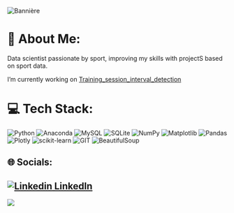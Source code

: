 
![Bannière](https://github.com/VioleauPierre/VioleauPierre/assets/129098391/1b8ab90d-6dff-4fc9-b07e-c9f2e368c3b9)
# 💫 About Me:
Data scientist passionate by sport, improving my skills with projectS based on sport data.

I’m currently working on [Training_session_interval_detection](https://github.com/VioleauPierre/Training_session_interval_detection)


# 💻 Tech Stack:
![Python](https://img.shields.io/badge/python-3670A0?style=for-the-badge&logo=python&logoColor=ffdd54) ![Anaconda](https://img.shields.io/badge/Anaconda-%2344A833.svg?style=for-the-badge&logo=anaconda&logoColor=white) ![MySQL](https://img.shields.io/badge/mysql-%2300000f.svg?style=for-the-badge&logo=mysql&logoColor=white) ![SQLite](https://img.shields.io/badge/sqlite-%2307405e.svg?style=for-the-badge&logo=sqlite&logoColor=white) ![NumPy](https://img.shields.io/badge/numpy-%23013243.svg?style=for-the-badge&logo=numpy&logoColor=white) ![Matplotlib](https://img.shields.io/badge/Matplotlib-%23ffffff.svg?style=for-the-badge&logo=Matplotlib&logoColor=black) ![Pandas](https://img.shields.io/badge/pandas-%23150458.svg?style=for-the-badge&logo=pandas&logoColor=white) ![Plotly](https://img.shields.io/badge/Plotly-%233F4F75.svg?style=for-the-badge&logo=plotly&logoColor=white) ![scikit-learn](https://img.shields.io/badge/scikit--learn-%23F7931E.svg?style=for-the-badge&logo=scikit-learn&logoColor=white) ![GIT](https://img.shields.io/badge/Git-fc6d26?style=for-the-badge&logo=git&logoColor=white) ![BeautifulSoup](https://github.com/VioleauPierre/VioleauPierre/assets/129098391/9e9a2b68-018a-4740-80b9-7dcedb8eae6d)




## 🌐 Socials:

[![Linkedin](https://i.stack.imgur.com/gVE0j.png) LinkedIn](https://www.linkedin.com/in/pierre-violeau-b499b9153/)
---
[![](https://visitcount.itsvg.in/api?id=VioleauPierre&icon=0&color=0)](https://visitcount.itsvg.in)


